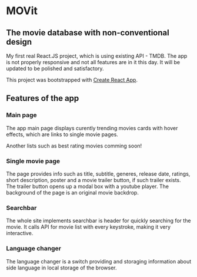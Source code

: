 # MOVit
## The movie database with non-conventional design

My first real React.JS project, which is using existing API - TMDB.
The app is not properly responsive and not all features are in it this day. It will be updated to be polished and satisfactory.

This project was bootstrapped with [Create React App](https://github.com/facebook/create-react-app).

## Features of the app

### Main page

The app main page displays curently trending movies cards with hover effects, which are links to single movie pages.

Another lists such as best rating movies comming soon!

### Single movie page

The page provides info such as title, subtitle, generes, release date, ratings, short description, poster and a movie trailer button, if such trailer exists. 
The trailer button opens up a modal box with a youtube player. The background of the page is an original movie backdrop.

### Searchbar

The whole site implements searchbar is header for quickly searching for the movie. It calls API for movie list with every keystroke, making it very interactive.

### Language changer

The language changer is a switch providing and storaging information about side language in local storage of the browser.
